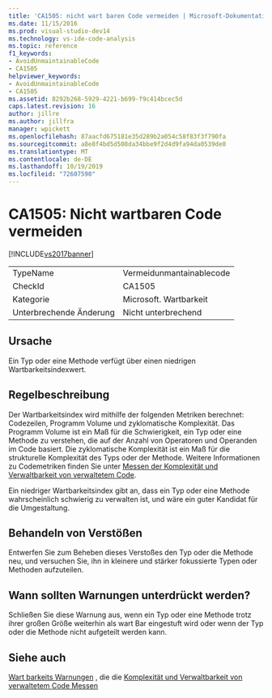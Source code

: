 ```yaml
---
title: 'CA1505: nicht wart baren Code vermeiden | Microsoft-Dokumentation'
ms.date: 11/15/2016
ms.prod: visual-studio-dev14
ms.technology: vs-ide-code-analysis
ms.topic: reference
f1_keywords:
- AvoidUnmaintainableCode
- CA1505
helpviewer_keywords:
- AvoidUnmaintainableCode
- CA1505
ms.assetid: 8292b268-5929-4221-b699-f9c414bcec5d
caps.latest.revision: 16
author: jillre
ms.author: jillfra
manager: wpickett
ms.openlocfilehash: 87aacfd675181e35d289b2a054c58f83f3f790fa
ms.sourcegitcommit: a8e8f4bd5d508da34bbe9f2d4d9fa94da0539de0
ms.translationtype: MT
ms.contentlocale: de-DE
ms.lasthandoff: 10/19/2019
ms.locfileid: "72607590"
---
```

# <a name="ca1505-avoid-unmaintainable-code"></a>CA1505: Nicht wartbaren Code vermeiden
[!INCLUDE[vs2017banner](../includes/vs2017banner.md)]

|||
|-|-|
|TypeName|Vermeidunmantainablecode|
|CheckId|CA1505|
|Kategorie|Microsoft. Wartbarkeit|
|Unterbrechende Änderung|Nicht unterbrechend|

## <a name="cause"></a>Ursache
 Ein Typ oder eine Methode verfügt über einen niedrigen Wartbarkeitsindexwert.

## <a name="rule-description"></a>Regelbeschreibung
 Der Wartbarkeitsindex wird mithilfe der folgenden Metriken berechnet: Codezeilen, Programm Volume und zyklomatische Komplexität. Das Programm Volume ist ein Maß für die Schwierigkeit, ein Typ oder eine Methode zu verstehen, die auf der Anzahl von Operatoren und Operanden im Code basiert. Die zyklomatische Komplexität ist ein Maß für die strukturelle Komplexität des Typs oder der Methode. Weitere Informationen zu Codemetriken finden Sie unter [Messen der Komplexität und Verwaltbarkeit von verwaltetem Code](../code-quality/measuring-complexity-and-maintainability-of-managed-code.md).

 Ein niedriger Wartbarkeitsindex gibt an, dass ein Typ oder eine Methode wahrscheinlich schwierig zu verwalten ist, und wäre ein guter Kandidat für die Umgestaltung.

## <a name="how-to-fix-violations"></a>Behandeln von Verstößen
 Entwerfen Sie zum Beheben dieses Verstoßes den Typ oder die Methode neu, und versuchen Sie, ihn in kleinere und stärker fokussierte Typen oder Methoden aufzuteilen.

## <a name="when-to-suppress-warnings"></a>Wann sollten Warnungen unterdrückt werden?
 Schließen Sie diese Warnung aus, wenn ein Typ oder eine Methode trotz ihrer großen Größe weiterhin als wart Bar eingestuft wird oder wenn der Typ oder die Methode nicht aufgeteilt werden kann.

## <a name="see-also"></a>Siehe auch
 [Wart barkeits Warnungen](../code-quality/maintainability-warnings.md) , die die [Komplexität und Verwaltbarkeit von verwaltetem Code Messen](../code-quality/measuring-complexity-and-maintainability-of-managed-code.md)
